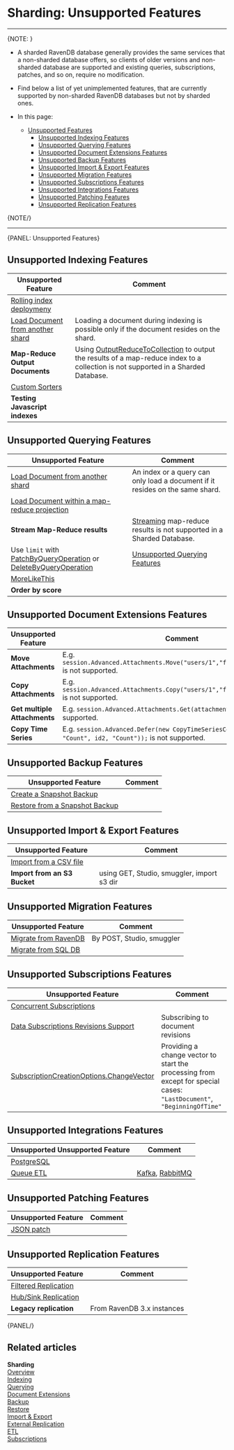 ﻿# Sharding: Unsupported Features
---

{NOTE: }

* A sharded RavenDB database generally provides the same services that 
  a non-sharded database offers, so clients of older versions and non-sharded 
  database are supported and existing queries, subscriptions, patches, 
  and so on, require no modification.  
* Find below a list of yet unimplemented features, that are currently 
  supported by non-sharded RavenDB databases but not by sharded ones.  
  
* In this page:  
   * [Unsupported Features](../sharding/unsupported#unsupported-features)  
      * [Unsupported Indexing Features](../sharding/unsupported#unsupported-indexing-features)  
      * [Unsupported Querying Features](../sharding/unsupported#unsupported-querying-features)  
      * [Unsupported Document Extensions Features](../sharding/unsupported#unsupported-document-extensions-features)  
      * [Unsupported Backup Features](../sharding/unsupported#unsupported-backup-features)  
      * [Unsupported Import & Export Features](../sharding/unsupported#unsupported-import--export-features)  
      * [Unsupported Migration Features](../sharding/unsupported#unsupported-migration-features)  
      * [Unsupported Subscriptions Features](../sharding/unsupported#unsupported-subscriptions-features)  
      * [Unsupported Integrations Features](../sharding/unsupported#unsupported-integrations-features)  
      * [Unsupported Patching Features](../sharding/unsupported#unsupported-patching-features)  
      * [Unsupported Replication Features](../sharding/unsupported#unsupported-replication-features)  
  
{NOTE/}

---
{PANEL: Unsupported Features}

## Unsupported Indexing Features

| Unsupported Feature | Comment | 
| ------------- | ------------- | 
| [Rolling index deploymeny](../indexes/rolling-index-deployment) |  | 
| [Load Document from another shard](../sharding/indexing#unsupported-indexing-features) | Loading a document during indexing is possible only if the document resides on the shard. | 
| **Map-Reduce Output Documents** | Using [OutputReduceToCollection](../indexes/map-reduce-indexes#map-reduce-output-documents) to output the results of a map-reduce index to a collection is not supported in a Sharded Database. | 
| [Custom Sorters](../indexes/querying/sorting#creating-a-custom-sorter) |  | 
| **Testing Javascript indexes** |  | 

## Unsupported Querying Features

| Unsupported Feature | Comment | 
| ------------- | ------------- | 
| [Load Document from another shard](../sharding/indexing#unsupported-indexing-features) | An index or a query can only load a document if it resides on the same shard. | 
| [Load Document within a map-reduce projection](../sharding/querying#projection) |  | 
| **Stream Map-Reduce results** | [Streaming](../client-api/session/querying/how-to-stream-query-results#stream-an-index-query) map-reduce results is not supported in a Sharded Database. | 
| Use `limit` with [PatchByQueryOperation](../client-api/operations/patching/set-based#patchbyqueryoperation) or [DeleteByQueryOperation](../client-api/operations/delete-by-query) | [Unsupported Querying Features](../sharding/querying#unsupported-querying-features) | 
| [MoreLikeThis](../client-api/session/querying/how-to-use-morelikethis) |  | 
| **Order by score** |  | 

## Unsupported Document Extensions Features

| Unsupported Feature | Comment | 
| ------------- | ------------- | 
| **Move Attachments** | E.g. `session.Advanced.Attachments.Move("users/1","foo","users/2","bar");` is not supported. | 
| **Copy Attachments** | E.g. `session.Advanced.Attachments.Copy("users/1","foo","users/2","bar");` is not supported. | 
| **Get multiple Attachments** | E.g. `session.Advanced.Attachments.Get(attachmentNames)` is not supported. | 
| **Copy Time Series** | E.g. `session.Advanced.Defer(new CopyTimeSeriesCommandData(id,  "Count", id2, "Count"));` is not supported. | 

## Unsupported Backup Features

| Unsupported Feature | Comment | 
| ------------- | ------------- | 
| [Create a Snapshot Backup](../sharding/backup-and-restore/backup#backup-type) |  | 
| [Restore from a Snapshot Backup](../sharding/backup-and-restore/restore#sharding-restore) |  | 

## Unsupported Import & Export Features

| Unsupported Feature | Comment | 
| ------------- | ------------- | 
| [Import from a CSV file](../studio/database/tasks/import-data/import-from-csv) |  | 
| **Import from an S3 Bucket** | using GET, Studio, smuggler, import s3 dir | 


## Unsupported Migration Features

| Unsupported Feature | Comment | 
| ------------- | ------------- | 
| [Migrate from RavenDB](../studio/database/tasks/import-data/import-from-ravendb) | By POST, Studio, smuggler | 
| [Migrate from SQL DB](../studio/database/tasks/import-data/import-from-sql) |  | 

## Unsupported Subscriptions Features

| Unsupported Feature | Comment | 
| ------------- | ------------- | 
| [Concurrent Subscriptions](../client-api/data-subscriptions/concurrent-subscriptions) |  | 
| [Data Subscriptions Revisions Support](../client-api/data-subscriptions/advanced-topics/subscription-with-revisioning) | Subscribing to document revisions | 
| [SubscriptionCreationOptions.ChangeVector](../sharding/subscriptions#unsupported-features) | Providing a change vector to start the processing from <br> except for special cases: `"LastDocument"`, `"BeginningOfTime"` |

## Unsupported Integrations Features

| Unsupported Unsupported Feature | Comment | 
| ------------- | ------------- | 
| [PostgreSQL](../integrations/postgresql-protocol/overview) |  | 
| [Queue ETL](../server/ongoing-tasks/etl/queue-etl/overview) | [Kafka](../server/ongoing-tasks/etl/queue-etl/kafka), [RabbitMQ](../server/ongoing-tasks/etl/queue-etl/rabbit-mq) | 

## Unsupported Patching Features

| Unsupported Feature | Comment | 
| ------------- | ------------- | 
| [JSON patch](../client-api/operations/patching/json-patch-syntax) |  | 

## Unsupported Replication Features

| Unsupported Feature | Comment | 
| ------------- | ------------- | 
| [Filtered Replication](../studio/database/tasks/ongoing-tasks/hub-sink-replication/overview#filtered-replication) |  | 
| [Hub/Sink Replication](../studio/database/tasks/ongoing-tasks/hub-sink-replication/overview) |  | 
| **Legacy replication** | From RavenDB 3.x instances | 

{PANEL/}

## Related articles

**Sharding**  
[Overview](../sharding/overview)  
[Indexing](../sharding/indexing)  
[Querying](../sharding/querying)  
[Document Extensions](../sharding/document-extensions)  
[Backup](../sharding/backup-and-restore/backup)  
[Restore](../sharding/backup-and-restore/restore)  
[Import & Export](../sharding/import-and-export)  
[External Replication](../sharding/external-replication)  
[ETL](../sharding/etl)  
[Subscriptions](../sharding/subscriptions)  
